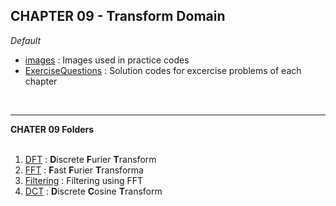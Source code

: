 <h2> CHAPTER 09 - Transform Domain </h2>


*Default*
<ul>
  <li><a href="https://github.com/AhnJunYeong0319/PoseEstimation/tree/main/CHAPTER9/images">images</a> : Images used in practice codes</li>
  <li><a href="https://github.com/AhnJunYeong0319/PoseEstimation/tree/main/CHAPTER9/ExerciseQuestions">ExerciseQuestions</a> : Solution codes for excercise problems of each chapter
</ul>
<br>
<hr>
<strong>CHATER 09 Folders</strong>
<br><br>
<ol>
  <li><a href="https://github.com/AhnJunYeong0319/PoseEstimation/tree/main/CHAPTER9/DFT">DFT</a> : <strong>D</strong>iscrete <strong>F</strong>urier <strong>T</strong>ransform</li>
  
  <li><a href="https://github.com/AhnJunYeong0319/PoseEstimation/tree/main/CHAPTER9/FFT">FFT</a> : <strong>F</strong>ast <strong>F</strong>urier <strong>T</strong>ransforma</li>
  <li><a href="https://github.com/AhnJunYeong0319/PoseEstimation/tree/main/CHAPTER9/Filtering">Filtering</a> : Filtering using FFT</li>
  <li><a href="https://github.com/AhnJunYeong0319/PoseEstimation/tree/main/CHAPTER9/DCT">DCT</a> : <strong>D</strong>iscrete <strong>C</strong>osine <strong>T</strong>ransform </li>
</ol>
